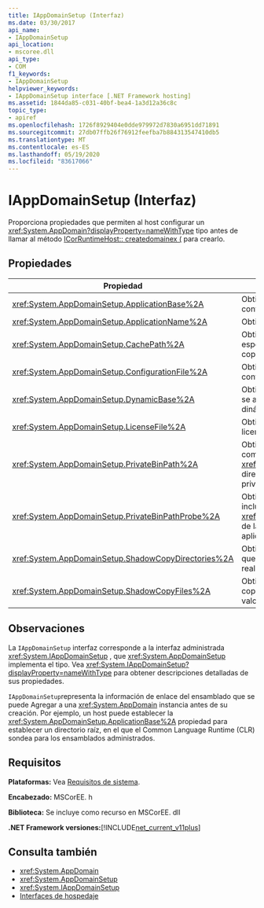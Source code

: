 ```yaml
---
title: IAppDomainSetup (Interfaz)
ms.date: 03/30/2017
api_name:
- IAppDomainSetup
api_location:
- mscoree.dll
api_type:
- COM
f1_keywords:
- IAppDomainSetup
helpviewer_keywords:
- IAppDomainSetup interface [.NET Framework hosting]
ms.assetid: 1844da85-c031-40bf-bea4-1a3d12a36c8c
topic_type:
- apiref
ms.openlocfilehash: 1726f8929404e0dde979972d7830a6951dd71891
ms.sourcegitcommit: 27db07ffb26f76912feefba7b884313547410db5
ms.translationtype: MT
ms.contentlocale: es-ES
ms.lasthandoff: 05/19/2020
ms.locfileid: "83617066"
---
```

# <a name="iappdomainsetup-interface"></a>IAppDomainSetup (Interfaz)
Proporciona propiedades que permiten al host configurar un <xref:System.AppDomain?displayProperty=nameWithType> tipo antes de llamar al método [ICorRuntimeHost:: createdomainex (](icorruntimehost-createdomainex-method.md) para crearlo.  
  
## <a name="properties"></a>Propiedades  
  
|Propiedad|Descripción|  
|--------------|-----------------|  
|<xref:System.AppDomainSetup.ApplicationBase%2A>|Obtiene o establece el nombre del directorio que contiene la aplicación.|  
|<xref:System.AppDomainSetup.ApplicationName%2A>|Obtiene o establece el nombre de la aplicación.|  
|<xref:System.AppDomainSetup.CachePath%2A>|Obtiene o establece el nombre de un área específica de la aplicación donde se realiza la copia sombra de los archivos.|  
|<xref:System.AppDomainSetup.ConfigurationFile%2A>|Obtiene o establece el nombre del archivo de configuración de una aplicación.|  
|<xref:System.AppDomainSetup.DynamicBase%2A>|Obtiene o establece el nombre del directorio donde se almacenan los archivos generados dinámicamente y se obtiene acceso a ellos.|  
|<xref:System.AppDomainSetup.LicenseFile%2A>|Obtiene o establece la ruta de acceso al archivo de licencia asociado a este dominio.|  
|<xref:System.AppDomainSetup.PrivateBinPath%2A>|Obtiene o establece la lista de directorios combinados con el <xref:System.AppDomainSetup.ApplicationBase%2A> directorio en el que se buscarán los ensamblados privados.|  
|<xref:System.AppDomainSetup.PrivateBinPathProbe%2A>|Obtiene o establece un valor de cadena que incluye o excluye <xref:System.AppDomainSetup.ApplicationBase%2A> de la ruta de acceso de búsqueda para la aplicación.|  
|<xref:System.AppDomainSetup.ShadowCopyDirectories%2A>|Obtiene o establece los nombres de los directorios que contienen los ensamblados de los que se va a realizar la instantánea.|  
|<xref:System.AppDomainSetup.ShadowCopyFiles%2A>|Obtiene o establece una cadena que indica si la copia sombra está activada o desactivada. Los valores válidos son "true" o "false".|  
  
## <a name="remarks"></a>Observaciones  
 La `IAppDomainSetup` interfaz corresponde a la interfaz administrada <xref:System.IAppDomainSetup> , que <xref:System.AppDomainSetup> implementa el tipo. Vea <xref:System.IAppDomainSetup?displayProperty=nameWithType> para obtener descripciones detalladas de sus propiedades.  
  
 `IAppDomainSetup`representa la información de enlace del ensamblado que se puede Agregar a una <xref:System.AppDomain> instancia antes de su creación. Por ejemplo, un host puede establecer la <xref:System.AppDomainSetup.ApplicationBase%2A> propiedad para establecer un directorio raíz, en el que el Common Language Runtime (CLR) sondea para los ensamblados administrados.  
  
## <a name="requirements"></a>Requisitos  
 **Plataformas:** Vea [Requisitos de sistema](../../get-started/system-requirements.md).  
  
 **Encabezado:** MSCorEE. h  
  
 **Biblioteca:** Se incluye como recurso en MSCorEE. dll  
  
 **.NET Framework versiones:**[!INCLUDE[net_current_v11plus](../../../../includes/net-current-v11plus-md.md)]  
  
## <a name="see-also"></a>Consulta también

- <xref:System.AppDomain>
- <xref:System.AppDomainSetup>
- <xref:System.IAppDomainSetup>
- [Interfaces de hospedaje](hosting-interfaces.md)
